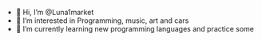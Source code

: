 - 👋 Hi, I’m @Luna1market
- 👀 I’m interested in Programming, music, art and cars
- 🌱 I’m currently learning new programming languages and practice some 

<!---
Luna1market/Luna1market is a ✨ special ✨ repository because its `README.md` (this file) appears on your GitHub profile.
You can click the Preview link to take a look at your changes.
--->
